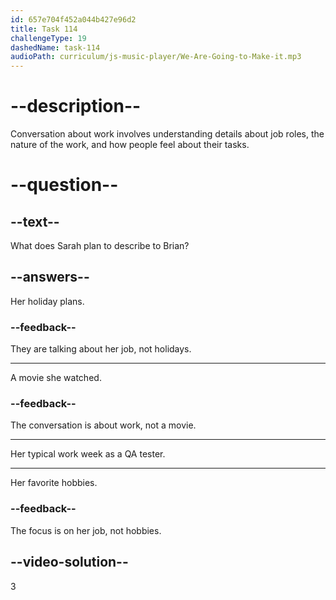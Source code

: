 ```yaml
---
id: 657e704f452a044b427e96d2
title: Task 114
challengeType: 19
dashedName: task-114
audioPath: curriculum/js-music-player/We-Are-Going-to-Make-it.mp3
---
```


<!-- (audio) Brian: Hey, Sarah! How's work as a QA tester? Is it really challenging?

Sarah: Sometimes. Let me tell you how my week usually goes. -->

# --description--

Conversation about work involves understanding details about job roles, the nature of the work, and how people feel about their tasks. 

# --question--

## --text--

What does Sarah plan to describe to Brian?

## --answers--

Her holiday plans.

### --feedback--

They are talking about her job, not holidays.

---

A movie she watched.

### --feedback--

The conversation is about work, not a movie.

---

Her typical work week as a QA tester.

---

Her favorite hobbies.

### --feedback--

The focus is on her job, not hobbies.

## --video-solution--

3
